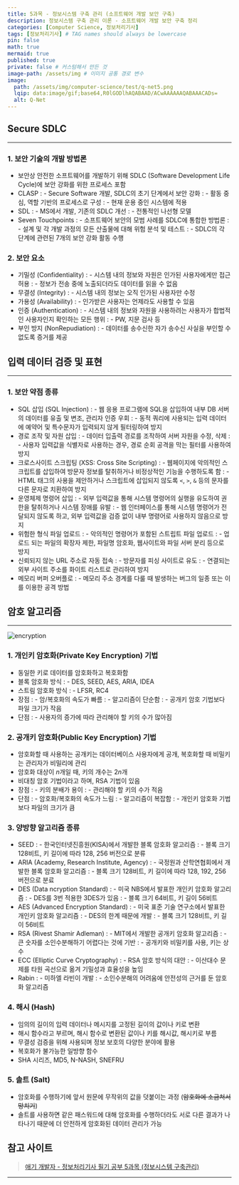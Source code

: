 ```yaml
---
title: 5과목 - 정보시스템 구축 관리 (소프트웨어 개발 보안 구축)
description: 정보시스템 구축 관리 이론 - 소프트웨어 개발 보안 구축 정리
categories: [Computer Science, 정보처리기사]
tags: [정보처리기사] # TAG names should always be lowercase
pin: false
math: true
mermaid: true
published: true
private: false # 커스텀해서 만든 것
image-path: /assets/img # 이미지 공통 경로 변수
image:
  path: /assets/img/computer-science/test/q-net5.png
  lqip: data:image/gif;base64,R0lGODlhAQABAAD/ACwAAAAAAQABAAACADs=
  alt: Q-Net
---
```


## Secure SDLC

---

### 1. 보안 기술의 개발 방법론

- 보안상 안전한 소프트웨어를 개발하기 위해 SDLC (Software Development Life Cycle)에 보안 강화를 위한 프로세스 포함
- CLASP
  : - Secure Software 개발, SDLC의 초기 단계에서 보안 강화
  : - 활동 중심, 역할 기반의 프로세스로 구성
  : - 현재 운용 중인 시스템에 적용
- SDL
  : - MS에서 개발, 기존의 SDLC 개선
  : - 전통적인 나선형 모델
- Seven Touchpoints
  : - 소프트웨어 보안의 모범 사례를 SDLC에 통합한 방법론
  : - 설계 및 각 개발 과정의 모든 산출물에 대해 위험 분석 및 테스트
  : - SDLC의 각 단계에 관련된 7개의 보안 강화 활동 수행

### 2. 보안 요소

- 기밀성 (Confidentiality)
  : - 시스템 내의 정보와 자원은 인가된 사용자에게만 접근 허용
  : - 정보가 전송 중에 노출되더라도 데이터를 읽을 수 없음
- 무결성 (Integrity)
  : - 시스템 내의 정보는 오직 인가된 사용자만 수정
- 가용성 (Availability)
  : - 인가받은 사용자는 언제라도 사용할 수 있음
- 인증 (Authentication)
  : - 시스템 내의 정보와 자원을 사용하려는 사용자가 합법적인 사용자인지 확인하는 모든 행위
  : - PW, 지문 검사 등
- 부인 방지 (NonRepudiation)
  : - 데이터를 송수신한 자가 송수신 사실을 부인할 수 없도록 증거를 제공

## 입력 데이터 검증 및 표현

---

### 1. 보안 약점 종류

- SQL 삽입 (SQL Injection)
  : - 웹 응용 프로그램에 SQL을 삽입하여 내부 DB 서버의 데이터를 유출 및 변조, 관리자 인증 우회
  : - 동적 쿼리에 사용되는 입력 데이터에 예약어 및 특수문자가 입력되지 않게 필터링하여 방지
- 경로 조작 및 자원 삽입
  : - 데이터 입출력 경로를 조작하여 서버 자원을 수정, 삭제
  : - 사용자 입력값을 식별자로 사용하는 경우, 경로 순회 공격을 막는 필터를 사용하여 방지
- 크로스사이트 스크립팅 (XSS: Cross Site Scripting)
  : - 웹페이지에 악의적인 스크립트를 삽입하여 방문자 정보를 탈취하거나 비정상적인 기능을 수행하도록 함
  : - HTML 태그의 사용을 제안하거나 스크립트에 삽입되지 않도록 `<`, `>`, `&` 등의 문자를 다른 문자로 치환하여 방지
- 운영체제 명령어 삽입
  : - 외부 입력값을 통해 시스템 명령어의 실행을 유도하여 권한을 탈취하거나 시스템 장애를 유발
  : - 웹 인터페이스를 통해 시스템 명령어가 전달되지 않도록 하고, 외부 입력값을 검증 없이 내부 명령어로 사용하지 않음으로 방지
- 위험한 형식 파일 업로드
  : - 악의적인 명령어가 포함된 스트립트 파일 업로드
  : - 업로드 되는 파일의 확장자 제한, 파일명 암호화, 웹사이트와 파일 서버 분리 등으로 방지
- 신뢰되지 않는 URL 주소로 자동 접속
  : - 방문자를 피싱 사이트로 유도
  : - 연결되는 외부 사이트 주소를 화이트 리스트로 관리하여 방지
- 메모리 버퍼 오버플로
  : - 메모리 주소 경계를 다룰 때 발생하는 버그의 일종 또는 이를 이용한 공격 방법

## 암호 알고리즘

---

![encryption][encryption]

### 1. 개인키 암호화(Private Key Encryption) 기법

- 동일한 키로 데이터를 암호화하고 복호화함
- 블록 암호화 방식
  : - DES, SEED, AES, ARIA, IDEA
- 스트림 암호화 방식
  : - LFSR, RC4
- 장점
  : - 암/복호화의 속도가 빠름
  : - 알고리즘이 단순함
  : - 공개키 암호 기법보다 파일 크기가 작음
- 단점
  : - 사용자의 증가에 따라 관리해야 할 키의 수가 많아짐

### 2. 공개키 암호화(Public Key Encryption) 기법

- 암호화할 때 사용하는 공개키는 데이터베이스 사용자에게 공개, 복호화할 때 비밀키는 관리자가 비밀리에 관리
- 암호화 대상이 $n$개일 때, 키의 개수는 $2n$개
- 비대칭 암호 기법이라고 하며, RSA 기법이 있음
- 장점
  : - 키의 분배가 용이
  : - 관리해야 할 키의 수가 적음
- 단점
  : - 암호화/복호화의 속도가 느림
  : - 알고리즘이 복잡함
  : - 개인키 암호화 기법보다 파일의 크기가 큼

### 3. 양방향 알고리즘 종류

- SEED
  : - 한국인터넷진흥원(KISA)에서 개발한 블록 암호화 알고리즘
  : - 블록 크기 128비트, 키 길이에 따라 128, 256 버전으로 분류
- ARIA (Academy, Research Institute, Agency)
  : - 국정원과 산학연협회에서 개발한 블록 암호화 알고리즘
  : - 블록 크기 128비트, 키 길이에 따라 128, 192, 256 버전으로 분료
- DES (Data ncryption Standard)
  : - 미국 NBS에서 발표한 개인키 암호화 알고리즘
  : - DES를 3번 적용한 3DES가 있음
  : - 블록 크기 64비트, 키 길이 56비트
- AES (Advanced Encryption Standard)
  : - 미국 표준 기술 연구소에서 발표한 개인키 암호화 알고리즘
  : - DES의 한계 때문에 개발
  : - 블록 크기 128비트, 키 길이 56비트
- RSA (Rivest Shamir Adleman)
  : - MIT에서 개발한 공개키 암호화 알고리즘
  : - 큰 숫자를 소인수분해하기 어렵다는 것에 기반
  : - 공개키와 비밀키를 사용, 키는 상수
- ECC (Elliptic Curve Cryptography)
  : - RSA 암호 방식의 대안
  : - 이산대수 문제를 타원 곡선으로 옮겨 기밀성과 효율성을 높임
- Rabin
  : - 미하엘 라빈이 개발
  : - 소인수분해의 어려움에 안전성의 근거를 둔 암호화 알고리즘

### 4. 해시 (Hash)

- 임의의 길이의 입력 데이터나 메시지를 고정된 길이의 값이나 키로 변환
- 해시 함수라고 부르며, 해시 함수로 변환된 값이나 키를 해시값, 해시키로 부름
- 무결성 검증을 위해 사용되며 정보 보호의 다양한 분야에 활용
- 복호화가 불가능한 일방향 함수
- SHA 시리즈, MD5, N-NASH, SNEFRU

### 5. 솔트 (Salt)

- 암호화를 수행하기에 앞서 원문에 무작위의 값을 덧붙이는 과정 (~~암호화에 소금쳐서 망치기~~)
- 솔트를 사용하면 같은 패스워드에 대해 암호화를 수행하더라도 서로 다른 결과가 나타나기 때문에 더 안전하게 암호화된 데이터 관리가 가능

## 참고 사이트

> [애기 개발자 - 정보처리기사 필기 공부 5과목 (정보시스템 구축관리)][ref_site_1]

---

[^rfid]: RFID (Radio-Frequency Identification): 무선 주파수를 이용하여 사물에 부착된 태그를 인식하는 기술
[^csma_cd]: Carrier Csese Muliple Access/Collision Detection
[^csma_ca]: Carrier Csese Muliple Access/Collision Avoidance
[^tpm]: TPM(Trusted Platform Module, 신뢰할 수 있는 플랫폼 모듈): 보안 암호화 프로세서에 관한 국제 표준을 말하며, 암호화 키들을 통합하여 관리하기 위해 설계된 전용 마이크로컨트롤러(칩)을 말함
[^aes-128]: 고급 암호 표준(Advanced Encryption Standard)의 한 종류로, 128비트 키를 사용하여 데이터를 암호화하는 대칭 키 암호화 알고리즘
[^banker]: 다익스트라, 은행에서 모든 고객의 요구가 충족되도록 현금을 할당하는데서 유래

<!-- 이미지 -->

[encryption]: {{page.image-path}}/computer-science/test/encryption.png

<!-- 블로그 게시글 -->

<!-- [post-title]: {{site.url}}/posts/heap -->

<!-- 참고 사이트 -->

[ref_site_1]: https://baby-dev.tistory.com/entry/%EC%A0%95%EB%B3%B4%EC%B2%98%EB%A6%AC%EA%B8%B0%EC%82%AC-%ED%95%84%EA%B8%B0-%EA%B3%B5%EB%B6%80-5%EA%B3%BC%EB%AA%A9-%EC%A0%95%EB%B3%B4%EC%8B%9C%EC%8A%A4%ED%85%9C-%EA%B5%AC%EC%B6%95%EA%B4%80%EB%A6%AC
